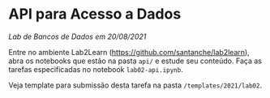 # API para Acesso a Dados
*Lab de Bancos de Dados em 20/08/2021*

Entre no ambiente Lab2Learn (https://github.com/santanche/lab2learn), abra os notebooks que estão na pasta `api/` e estude seu conteúdo. Faça as tarefas especificadas no notebook `lab02-api.ipynb`.

Veja template para submissão desta tarefa na pasta `/templates/2021/lab02`.
